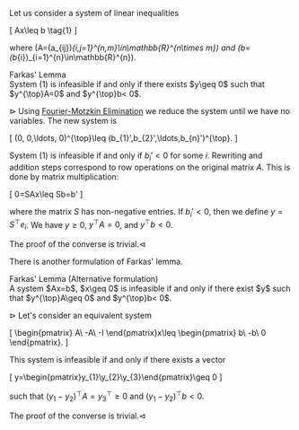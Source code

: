 Let us consider a system of linear inequalities 

\[
Ax\leq b
\tag{1}
\]

where \(A=(a_{ij})_{i,j=1}^{n,m}\in\mathbb{R}^{n\times m}\) and 
\(b=(b_{i})_{i=1}^{n}\in\mathbb{R}^{n}\).

<div class="block-head">Farkas' Lemma</div>
<div class="block-body">
System (1) is infeasible if and only if there exists $y\geq 0$ such 
that $y^{\top}A=0$ and $y^{\top}b< 0$.
</div>

$\rhd$ Using [Fourier-Motzkin Elimination](23_11_30_18_37.md) we reduce the 
system until we have no variables. The new system is

\[
(0, 0,\ldots, 0)^{\top}\leq (b_{1}',b_{2}',\ldots,b_{n}')^{\top}.
\]

System (1) is infeasible if and only if $b_{i}'<0$ for some 
$i$.  Rewriting and addition steps correspond to row operations on the 
original matrix $A$. This is done by matrix multiplication:

\[
0=SAx\leq Sb=b'
\]

where the matrix $S$ has non-negative entries. If $b_{i}'<0$, then we define
$y=S^{\top}e_{i}$. We have $y\geq 0$, $y^{\top}A=0$, and $y^{\top}b< 0$. 

The proof of the converse is trivial.$\lhd$

There is another formulation of Farkas' lemma.

<div class="block-head">Farkas' Lemma (Alternative formulation)</div>
<div class="block-body">
A system $Ax=b$, $x\geq 0$ is infeasible if and only if there exist $y$ 
such that $y^{\top}A\geq 0$ and $y^{\top}b< 0$.
</div>

$\rhd$ Let's consider an equivalent system

\[
\begin{pmatrix}
A\\
-A\\
-I
\end{pmatrix}x\leq 
\begin{pmatrix}
b\\
-b\\
0
\end{pmatrix}.
\]

This system is infeasible if and only if there exists a vector

\[
y=\begin{pmatrix}y_{1}\\y_{2}\\y_{3}\end{pmatrix}\geq 0
\]

such that $(y_{1}-y_{2})^{\top}A=y_{3}^{\top}\geq 0$ and 
$(y_{1}-y_{2})^{\top}b<0$.

The proof of the converse is trivial.$\lhd$